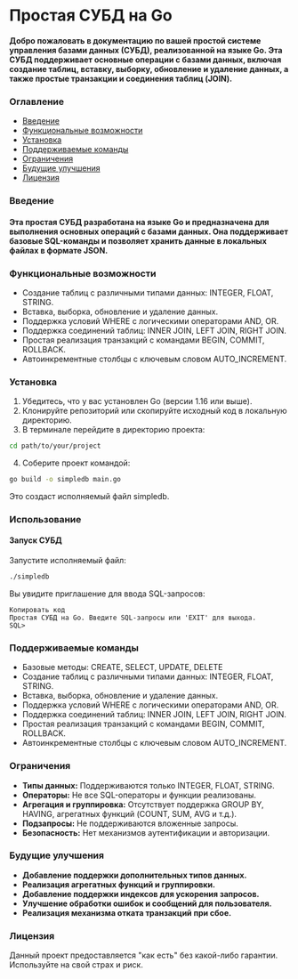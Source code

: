 # **Простая СУБД на Go**

#### Добро пожаловать в документацию по вашей простой системе управления базами данных (СУБД), реализованной на языке Go. Эта СУБД поддерживает основные операции с базами данных, включая создание таблиц, вставку, выборку, обновление и удаление данных, а также простые транзакции и соединения таблиц (JOIN).

### **Оглавление**

- [Введение](#Введение)
- [Функциональные возможности](#Функциональные-возможности)
- [Установка](#Установка)
- [Поддерживаемые команды](#Поддерживаемые-команды)
- [Ограничения](#Ограничения)
- [Будущие улучшения](#Будущие-улучшения)
- [Лицензия](#Лицензия)

### **Введение**

#### Эта простая СУБД разработана на языке Go и предназначена для выполнения основных операций с базами данных. Она поддерживает базовые SQL-команды и позволяет хранить данные в локальных файлах в формате JSON.

### **Функциональные возможности**

- Создание таблиц с различными типами данных: INTEGER, FLOAT, STRING.
- Вставка, выборка, обновление и удаление данных.
- Поддержка условий WHERE с логическими операторами AND, OR.
- Поддержка соединений таблиц: INNER JOIN, LEFT JOIN, RIGHT JOIN.
- Простая реализация транзакций с командами BEGIN, COMMIT, ROLLBACK.
- Автоинкрементные столбцы с ключевым словом AUTO_INCREMENT.

### **Установка**

1. Убедитесь, что у вас установлен Go (версии 1.16 или выше).
2. Клонируйте репозиторий или скопируйте исходный код в локальную директорию.
3. В терминале перейдите в директорию проекта:

```bash
cd path/to/your/project
```

4. Соберите проект командой:

```bash
go build -o simpledb main.go
```
Это создаст исполняемый файл simpledb.

### **Использование**

#### **Запуск СУБД**

Запустите исполняемый файл:
```bash
./simpledb
```
Вы увидите приглашение для ввода SQL-запросов:

```
Копировать код
Простая СУБД на Go. Введите SQL-запросы или 'EXIT' для выхода.
SQL>
```
### **Поддерживаемые команды** 

- Базовые методы: CREATE, SELECT, UPDATE, DELETE
- Cоздание таблиц с различными типами данных: INTEGER, FLOAT, STRING.
- Вставка, выборка, обновление и удаление данных.
- Поддержка условий WHERE с логическими операторами AND, OR.
- Поддержка соединений таблиц: INNER JOIN, LEFT JOIN, RIGHT JOIN.
- Простая реализация транзакций с командами BEGIN, COMMIT, ROLLBACK.
- Автоинкрементные столбцы с ключевым словом AUTO_INCREMENT.

### **Ограничения**

- **Типы данных:** Поддерживаются только INTEGER, FLOAT, STRING.
- **Операторы:** Не все SQL-операторы и функции реализованы.
- **Агрегация и группировка:** Отсутствует поддержка GROUP BY, HAVING, агрегатных функций (COUNT, SUM, AVG и т.д.).
- **Подзапросы:** Не поддерживаются вложенные запросы.
- **Безопасность:** Нет механизмов аутентификации и авторизации.

### **Будущие улучшения**

- **Добавление поддержки дополнительных типов данных.**
- **Реализация агрегатных функций и группировки.**
- **Добавление поддержки индексов для ускорения запросов.**
- **Улучшение обработки ошибок и сообщений для пользователя.**
- **Реализация механизма отката транзакций при сбое.**

### **Лицензия**
Данный проект предоставляется "как есть" без какой-либо гарантии. Используйте на свой страх и риск.
